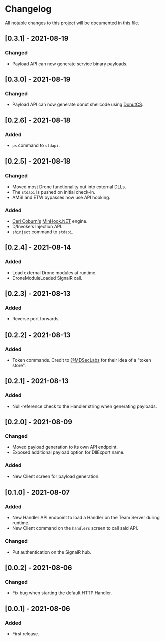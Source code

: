 # Changelog
All notable changes to this project will be documented in this file.

## [0.3.1] - 2021-08-19
### Changed
- Payload API can now generate service binary payloads.

## [0.3.0] - 2021-08-19
### Changed
- Payload API can now generate donut shellcode using [DonutCS](https://github.com/n1xbyte/donutCS).

## [0.2.6] - 2021-08-18
### Added
- `ps` command to `stdapi`.

## [0.2.5] - 2021-08-18
### Changed
- Moved most Drone functionality out into external DLLs.
- The `stdapi` is pushed on initial check-in.
- AMSI and ETW bypasses now use API hooking.
### Added
- [Ceri Coburn's](https://twitter.com/_EthicalChaos_) [MinHook.NET](https://github.com/CCob/MinHook.NET) engine.
- D/Invoke's Injection API.
- `shinject` command to `stdapi`.

## [0.2.4] - 2021-08-14
### Added
- Load external Drone modules at runtime.
- DroneModuleLoaded SignalR call.

## [0.2.3] - 2021-08-13
### Added
- Reverse port forwards.

## [0.2.2] - 2021-08-13
### Added
- Token commands. Credit to [@MDSecLabs](https://twitter.com/MDSecLabs) for their idea of a "token store".

## [0.2.1] - 2021-08-13
### Added
- Null-reference check to the Handler string when generating payloads.

## [0.2.0] - 2021-08-09
### Changed
- Moved payload generation to its own API endpoint.
- Exposed additional payload option for DllExport name.
### Added
- New Client screen for payload generation.

## [0.1.0] - 2021-08-07
### Added
- New Handler API endpoint to load a Handler on the Team Server during runtime.
- New Client command on the `handlers` screen to call said API.
### Changed
- Put authentication on the SignalR hub.

## [0.0.2] - 2021-08-06
### Changed
- Fix bug when starting the default HTTP Handler.

## [0.0.1] - 2021-08-06
### Added
- First release.